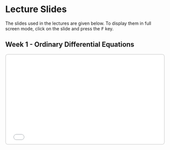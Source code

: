 # Lecture Slides

The slides used in the lectures are given below. To display them in full screen mode, click on the slide and press the <kbd>F</kbd> key.

## Week 1 - Ordinary Differential Equations

<div style="position: relative; padding-bottom: 56.25%; height: 0; overflow: hidden; max-width: 100%; border: 2px solid #ddd; border-radius: 8px;">
  <iframe src="../01_ODEs.html"
          style="position: absolute; top: 0; left: 0; width: 100%; height: 100%; border: none;"
          allowfullscreen>
  </iframe>
</div>
